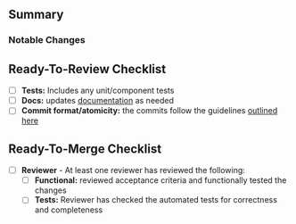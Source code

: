 ## Summary

<!-- Be sure to add the JIRA ticket number to the title of your Pull Request -->

### Notable Changes

<!--
Be sure to include any changes that might require additional context or backstory to aid with reviewing. Always have in mind that we review PR's months or years later, so the more detailed the better.
Include any information on how best to test the changes, but do not be overly prescriptive on how to test to minimize [anchoring bias](https://en.wikipedia.org/wiki/Anchoring_(cognitive_bias)).
-->

## Ready-To-Review Checklist

<!--
Is this PR ready to be reviewed?
- No: no worries, you can create it as a "draft" PR to let reviewers know and prevent accidental merges
- Yes: great! be sure to have all these checked before asking for review
-->

- [ ] **Tests:** Includes any unit/component tests
- [ ] **Docs:** updates [documentation](https://github.com/Kong/khcp/tree/master/packages/docs) as needed
- [ ] **Commit format/atomicity:** the commits follow the guidelines [outlined here](https://github.com/Kong/kong-ee/blob/next/2.1.x.x/CONTRIBUTING.md#commit-atomicity)

## Ready-To-Merge Checklist

<!--
Is this PR ready to be merged?
- No: Once the PR is ready, ask your colleagues to review your work
- Yes: great! be sure to have all these checked before merging
-->

- [ ] **Reviewer** - At least one reviewer has reviewed the following:
  - [ ] **Functional:** reviewed acceptance criteria and functionally tested the changes
  - [ ] **Tests:** Reviewer has checked the automated tests for correctness and completeness
